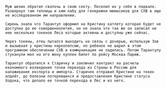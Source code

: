 
    Муж шизик обратил сволочь в свою секту. Поселил их у себя в подвале. Развернул там теплицы и хим лабу для генережки мемасиков для СХВ в еще не исследованном им направлении.

    Сирень знала что Тарантул оформил на Кристину катлету которая будет не доступна до ее совершеннолетия, но не знала что так же он записал не нее несколько токенов Леса которые активны и доступны уже сейчас.

    Через токены, отец пытался выходить на связь с дочерью, использую Зов и вызываая у кристины нарколепсию, но ребенок не шарил в этом програмном обеспечении СХВ и коммуникация не ладилась. Потом Тарантулу стуканули мол на его жену куплен билет по рейсу Москва Париж. 

    Тарантул обратился к Старичку и заключил контракт на расчеты економного возведения точки перехода из Страны в Россию для налаживания експорта и импорта. Старичек отправил Кристине на токен апдейт, до болезни потерявшихся и предоставления Кристине статуса Ходока, что делало ее точкой перехода в Лес и из него.
